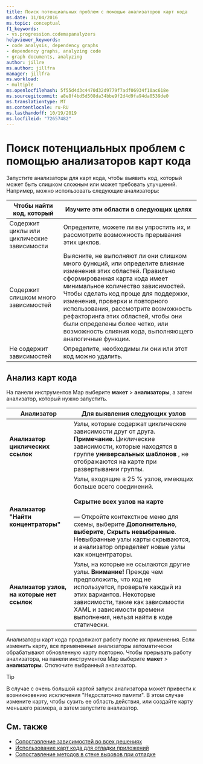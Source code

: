 ```yaml
---
title: Поиск потенциальных проблем с помощью анализаторов карт кода
ms.date: 11/04/2016
ms.topic: conceptual
f1_keywords:
- vs.progression.codemapanalyzers
helpviewer_keywords:
- code analysis, dependency graphs
- dependency graphs, analyzing code
- graph documents, analyzing
author: jillre
ms.author: jillfra
manager: jillfra
ms.workload:
- multiple
ms.openlocfilehash: 5f55d4d3c4470d32d9779f7adf06934f10ac618e
ms.sourcegitcommit: a8e8f4bd5d508da34bbe9f2d4d9fa94da0539de0
ms.translationtype: MT
ms.contentlocale: ru-RU
ms.lasthandoff: 10/19/2019
ms.locfileid: "72657482"
---
```

# <a name="find-potential-problems-using-code-map-analyzers"></a>Поиск потенциальных проблем с помощью анализаторов карт кода

Запустите анализаторы для карт кода, чтобы выявить код, который может быть слишком сложным или может требовать улучшений. Например, можно использовать следующие анализаторы:

|**Чтобы найти код, который**|**Изучите эти области в следующих целях**|
|-|-|
|Содержит циклы или циклические зависимости|Определите, можете ли вы упростить их, и рассмотрите возможность прерывания этих циклов.|
|Содержит слишком много зависимостей|Выясните, не выполняют ли они слишком много функций, или определите влияние изменения этих областей. Правильно сформированная карта кода имеет минимальное количество зависимостей. Чтобы сделать код проще для поддержки, изменения, проверки и повторного использования, рассмотрите возможность рефакторинга этих областей, чтобы они были определены более четко, или возможность слияния кода, выполняющего аналогичные функции.|
|Не содержит зависимостей|Определите, необходимы ли они или этот код можно удалить.|

## <a name="analyze-code-maps"></a>Анализ карт кода

На панели инструментов Map выберите **макет**  > **анализаторы**, а затем анализатор, который нужно запустить.

|**Анализатор**|**Для выявления следующих узлов**|
|-|-|
|**Анализатор циклических ссылок**|Узлы, которые содержат циклические зависимости друг от друга. **Примечание.**  Циклические зависимости, которые находятся в группе **универсальных шаблонов** , не отображаются на карте при развертывании группы.|
|**Анализатор "Найти концентраторы"**|Узлы, входящие в 25 % узлов, имеющих больше всего соединений.<br /><br /> **Скрытие всех узлов на карте**<br /><br /> — Откройте контекстное меню для схемы, выберите **Дополнительно**, **выберите**, **Скрыть невыбранные**.<br />     Невыбранные узлы карты скрываются, и анализатор определяет новые узлы как концентраторы.|
|**Анализатор узлов, на которые нет ссылок**|Узлы, на которые не ссылаются другие узлы. **Внимание!**  Прежде чем предположить, что код не используется, проверьте каждый из этих вариантов. Некоторые зависимости, такие как зависимости XAML и зависимости времени выполнения, нельзя найти в коде статически.|

Анализаторы карт кода продолжают работу после их применения. Если изменить карту, все примененные анализаторы автоматически обрабатывают обновленную карту повторно. Чтобы прерывать работу анализатора, на панели инструментов Map выберите **макет**  > **анализаторы**. Отключите выбранный анализатор.

> [!TIP]
> В случае с очень большой картой запуск анализатора может привести к возникновению исключения "Недостаточно памяти". В этом случае измените карту, чтобы сузить ее область действия, или создайте карту меньшего размера, а затем запустите анализатор.

## <a name="see-also"></a>См. также

- [Сопоставление зависимостей во всех решениях](../modeling/map-dependencies-across-your-solutions.md)
- [Использование карт кода для отладки приложений](../modeling/use-code-maps-to-debug-your-applications.md)
- [Сопоставление методов в стеке вызовов при отладке](../debugger/map-methods-on-the-call-stack-while-debugging-in-visual-studio.md)

